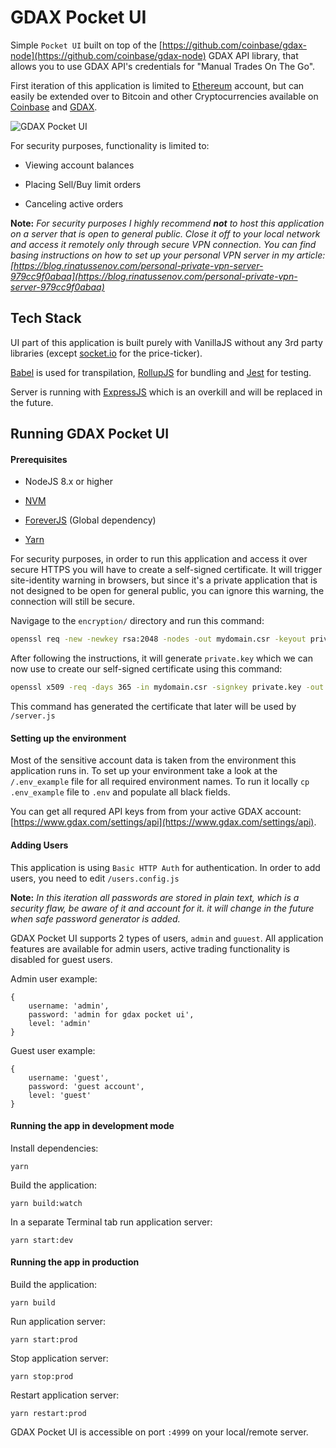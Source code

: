 # GDAX Pocket UI


Simple `Pocket UI` built on top of the [https://github.com/coinbase/gdax-node](https://github.com/coinbase/gdax-node)
 GDAX API library, that allows you to use GDAX API's credentials for "Manual Trades On The Go".

First iteration of this application is limited to [Ethereum](https://www.ethereum.org/) account, but can easily be 
extended over to Bitcoin and other Cryptocurrencies available on [Coinbase](https://www.coinbase.com/) and
 [GDAX](https://www.gdax.com).
 
 

![GDAX Pocket UI](https://raw.githubusercontent.com/rinchik/gdax-pocket-ui/master/docs/static/gdax-pocket-ui.gif)

For security purposes, functionality is limited to:

* Viewing account balances

* Placing Sell/Buy limit orders

* Canceling active orders

**Note:** _For security purposes I highly recommend **not** to host this application on a server that is open to
 general public. Close it off to your local network and access it remotely only through secure VPN connection.
 You can find basing instructions on how to set up your personal VPN server in my article: 
[https://blog.rinatussenov.com/personal-private-vpn-server-979cc9f0abaa](https://blog.rinatussenov.com/personal-private-vpn-server-979cc9f0abaa)_

## Tech Stack

UI part of this application is built purely with VanillaJS without any 3rd party libraries 
(except [socket.io](https://socket.io/) for the price-ticker).

[Babel](https://babeljs.io/) is used for transpilation, [RollupJS](https://rollupjs.org/guide/en) for bundling and 
[Jest](https://facebook.github.io/jest/) for testing.
 
Server is running with [ExpressJS](https://expressjs.com/) which is an overkill and will be replaced in the future.

## Running GDAX Pocket UI
 
#### Prerequisites

* NodeJS 8.x or higher

* [NVM](https://github.com/creationix/nvm)
 
* [ForeverJS](https://github.com/foreverjs/forever) (Global dependency)

* [Yarn](https://yarnpkg.com/en/)

For security purposes, in order to run this application and access it over secure HTTPS
you will have to create a self-signed certificate. It will trigger site-identity warning in browsers, but since it's
a private application that is not designed to be open for general public, you can ignore this warning, the connection
will still be secure.
  
Navigage to the `encryption/` directory and run this command:
  

```bash
openssl req -new -newkey rsa:2048 -nodes -out mydomain.csr -keyout private.key
```

After following the instructions, it will generate `private.key` which we can now use to create our self-signed 
certificate using this command:


```bash
openssl x509 -req -days 365 -in mydomain.csr -signkey private.key -out server.crt
```

This command has generated the certificate that later will be used by `/server.js`

#### Setting up the environment

Most of the sensitive account data is taken from the environment this application runs in. To set up your environment
 take a look at the `/.env_example` file for all required environment names. To run it locally `cp .env_example` file to 
`.env` and populate all black fields.

You can get all requred API keys from from your active GDAX account: [https://www.gdax.com/settings/api](https://www.gdax.com/settings/api).



#### Adding Users

This application is using `Basic HTTP Auth` for authentication. In order to add users, you need to edit `/users.config.js`

**Note:** _In this iteration all passwords are stored in plain text, which is a security flaw, 
be aware of it and account for it. it will change in the future when safe password generator is added._
 
GDAX Pocket UI supports 2 types of users, `admin` and `guuest`. All application features are available for admin users,
active trading functionality is disabled for guest users.
  
Admin user example:

    {
        username: 'admin',
        password: 'admin for gdax pocket ui',
        level: 'admin'
    }
    
    
Guest user example:


    {
        username: 'guest',
        password: 'guest account',
        level: 'guest'
    }


#### Running the app in development mode

Install dependencies:

    yarn
    
Build the application:

    yarn build:watch
    

In a separate Terminal tab run application server:
 
    yarn start:dev
    

#### Running the app in production

Build the application:

    yarn build
    
    
Run application server:
    
    yarn start:prod
    
    
Stop application server:

    yarn stop:prod
    
Restart application server:

    yarn restart:prod
    

GDAX Pocket UI is accessible on port `:4999` on your local/remote server.
